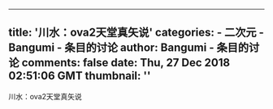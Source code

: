 
---
title: '川水：ova2天堂真矢说'
categories: 
    - 二次元
    - Bangumi - 条目的讨论
author: Bangumi - 条目的讨论
comments: false
date: Thu, 27 Dec 2018 02:51:06 GMT
thumbnail: ''
---

<div>   
川水：ova2天堂真矢说  
</div>
            